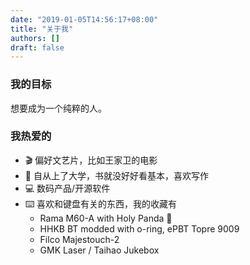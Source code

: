 ```yaml
---
date: "2019-01-05T14:56:17+08:00"
title: "关于我"
authors: []
draft: false
---
```


### 我的目标

想要成为一个纯粹的人。

### 我热爱的

- 🎬 偏好文艺片，比如王家卫的电影
- 📖 自从上了大学，书就没好好看基本，喜欢写作
- 💻 数码产品/开源软件
- ⌨️ 喜欢和键盘有关的东西，我的收藏有
  - Rama M60-A with Holy Panda 🐼
  - HHKB BT modded with o-ring, ePBT Topre 9009
  - Filco Majestouch-2
  - GMK Laser / Taihao Jukebox